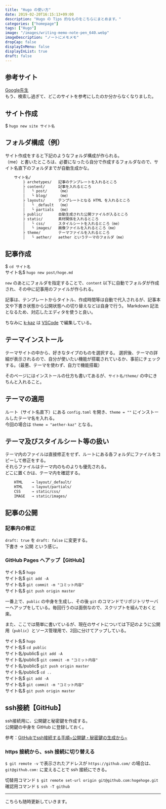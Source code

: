 ```yaml
---
title: "Hugo の使い方"
date: 2019-02-20T16:15:13+09:00
description: "Hugo の Tips 的なものをこちらにまとめます。"
categories: ["homepage"]
tags: ["Hugo"]
image: "/images/writing-memo-note-pen_640.webp"
imageDescription: "ノートにメモメモ"
dropCap: false
displayInMenu: false
displayInList: true
draft: false
---
```

## 参考サイト
[Google先生](https://www.google.co.jp/)  
もう、検索し過ぎて、どこのサイトを参考にしたのか分からなくなりました。

## サイト作成
$ `hugo new site サイト名`

## フォルダ構成（例）
サイト作成をすると下記のようなフォルダ構成が作られる。  
（me）と書いたところは、必要になったら自分で作成するフォルダなので、サイト名直下のフォルダまでが自動生成かな。
```txt
    サイト名/
        ├ archetypes/   記事のテンプレートを入れるところ
        ├ content/      記事を入れるところ
        │   └ post/     （me）
        │   └ blog/     （me）
        ├ layouts/      テンプレートとなる HTML を入れるところ
        │   └ _default  （me）
        │   └ partials  （me）
        ├ public/       自動生成された公開ファイルが入るところ
        ├ static/       素材関係を入れるところ
        │   └ css/      スタイルシートを入れるところ（me）
        │   └ images/   画像ファイルを入れるところ（me）
        ├ theme/        テーマファイルを入れるところ
        │   └ aether/   aether というテーマのフォルダ（me）
```
## 記事作成
$ `cd サイト名`  
サイト名$ `hugo new post/hoge.md`

`new` のあとにフォルダを指定することで、`content` 以下に自動でフォルダが作成され、その中に記事用のファイルが作られる。

記事は、テンプレートからタイトル、作成時間等は自動で代入されるが、記事本文や下書き状態から公開状態への切り替えなどは自身で行う。
Markdown 記法となるため、対応したエディタを使うと良い。

ちなみに [k-kaz](https://k-kaz.net "k-kaz.net") は [VSCode](https://code.visualstudio.com/ "Visual Studio Code") で編集している。

## テーマインストール
テーマサイトの中から、好きなタイプのものを選択する。
選択後、テーマの詳細が表示されるので、自分が使いたい機能が搭載されているか、事前にチェックする。（最悪、テーマを使わず、自力で機能搭載）

そのページにはインストールの仕方も書いてあるが、`サイト名/theme/` の中にきちんと入れること。

## テーマの適用
ルート（サイト名直下）にある `config.toml` を開き、`theme = ""` にインストールしたテーマ名を入れる。  
今回の場合は `theme = "aether-kaz"` となる。

## テーマ及びスタイルシート等の扱い
テーマ内のファイルは直接修正をせず、ルートにある各フォルダにファイルをコピーして修正をする。  
それらファイルはテーマ内のものよりも優先される。  
どこに置くかは、テーマ内を確認する。
```txt
    HTML    → layout/_default/
    HTML    → layout/partials/
    CSS     → static/css/
    IMAGE   → static/images/
```
## 記事の公開
### 記事内の修正
`draft: true` を `draft: false` に変更する。  
下書き → 公開 という感じ。
### GitHub Pages へアップ【GitHub】
サイト名$ `hugo`  
サイト名$ `git add -A`  
サイト名$ `git commit -m "コミット内容"`  
サイト名$ `git push origin master`

一番上で、`public` の中身を生成し、その後 `git` のコマンドでリポジトリサーバーへアップをしている。毎回行うのは面倒なので、スクリプトを組んでおくと楽。

また、ここでは簡単に書いているが、現在のサイトについては下記のように公開用（`public`）とソース管理用で、2回に分けてアップしている。

サイト名$ `hugo`  
サイト名$ `cd public`  
サイト名/public$ `git add -A`  
サイト名/public$ `git commit -m "コミット内容"`  
サイト名/public$ `git push origin master`  
サイト名/public$ `cd ..`  
サイト名$ `git add -A`  
サイト名$ `git commit -m "コミット内容"`  
サイト名$ `git push origin master`

## ssh接続【GitHub】
ssh接続用に、公開鍵と秘密鍵を作成する。  
公開鍵の中身を GitHub に登録しておく。

参考：[GitHubでssh接続する手順~公開鍵・秘密鍵の生成から~](https://qiita.com/shizuma/items/2b2f873a0034839e47ce)

### https 接続から、ssh 接続に切り替える
`$ git remote -v` で表示されたアドレスが `https://github.com/` の場合は、`git@github.com:` に変えることで ssh 接続にできる。  

切替用コマンド `$ git remote set-url origin git@github.com:hogehoge.git`  
確認用コマンド `$ ssh -T github`


---
こちらも随時更新していきます。